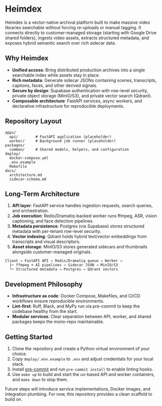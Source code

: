 # Heimdex

Heimdex is a vector-native archival platform built to make massive video libraries searchable without forcing re-uploads or manual tagging. It connects directly to customer-managed storage (starting with Google Drive shared folders), ingests video assets, extracts structured metadata, and exposes hybrid semantic search over rich sidecar data.

## Why Heimdex
- **Unified access**: Bring distributed production archives into a single searchable index while assets stay in place.
- **Rich metadata**: Generate sidecar JSONs containing scenes, transcripts, captions, faces, and other derived signals.
- **Secure by design**: Supabase authentication with row-level security, private object storage (MinIO/S3), and private vector search (Qdrant).
- **Composable architecture**: FastAPI services, async workers, and declarative infrastructure for reproducible deployments.

## Repository Layout
```
apps/
  api/        # FastAPI application (placeholder)
  worker/     # Background job runner (placeholder)
packages/
  common/     # Shared models, helpers, and configuration
deploy/
  docker-compose.yml
  .env.example
  Makefile
docs/
  architecture.md
  sidecar-schema.md
```

## Long-Term Architecture
1. **API layer**: FastAPI service handles ingestion requests, search queries, and orchestration.
2. **Job execution**: Redis/Dramatiq-backed worker runs ffmpeg, ASR, vision captioning, and face detection pipelines.
3. **Metadata persistence**: Postgres (via Supabase) stores structured metadata with per-tenant row-level security.
4. **Vector indexing**: Qdrant holds hybrid text/vector embeddings from transcripts and visual descriptors.
5. **Asset storage**: MinIO/S3 stores generated sidecars and thumbnails alongside customer-managed originals.

```
Client → FastAPI API → Redis/Dramatiq queue → Worker →
  ├─ ffmpeg + AI pipelines → Sidecar JSON → MinIO/S3
  └─ Structured metadata → Postgres → Qdrant vectors
```

## Development Philosophy
- **Infrastructure as code**: Docker Compose, Makefiles, and CI/CD workflows ensure reproducible environments.
- **Lint-first**: Ruff, Black, and MyPy run via pre-commit to keep the codebase healthy from the start.
- **Modular services**: Clear separation between API, worker, and shared packages keeps the mono-repo maintainable.

## Getting Started
1. Clone the repository and create a Python virtual environment of your choice.
2. Copy `deploy/.env.example` to `.env` and adjust credentials for your local stack.
3. Install [pre-commit](https://pre-commit.com) and run `pre-commit install` to enable linting hooks.
4. Use `make up` to build and start the uv-based API and worker containers, and `make down` to stop them.

Future steps will introduce service implementations, Docker images, and integration plumbing. For now, this repository provides a clean scaffold to build on.

